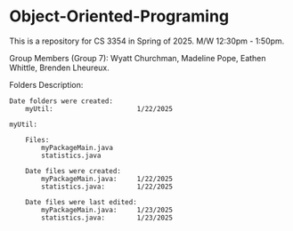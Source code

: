 # Object-Oriented-Programing
This is a repository for CS 3354 in Spring of 2025. M/W 12:30pm - 1:50pm.

Group Members (Group 7):
    Wyatt Churchman,
    Madeline Pope,
    Eathen Whittle,
    Brenden Lheureux.

Folders Description:

    Date folders were created:
        myUtil:                     1/22/2025

    myUtil:

        Files:
            myPackageMain.java
            statistics.java

        Date files were created:
            myPackageMain.java:     1/22/2025
            statistics.java:        1/22/2025

        Date files were last edited:
            myPackageMain.java:     1/23/2025
            statistics.java:        1/23/2025